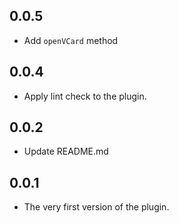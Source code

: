 ## 0.0.5
- Add `openVCard` method
## 0.0.4

- Apply lint check to the plugin.

## 0.0.2

- Update README.md

## 0.0.1

- The very first version of the plugin.
